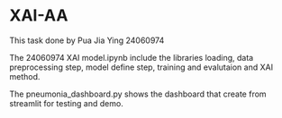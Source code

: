 # XAI-AA

This task done by Pua Jia Ying 24060974

The 24060974 XAI model.ipynb include the libraries loading, data preprocessing step, model define step, training and evalutaion and XAI method.

The pneumonia_dashboard.py shows the dashboard that create from streamlit for testing and demo.
